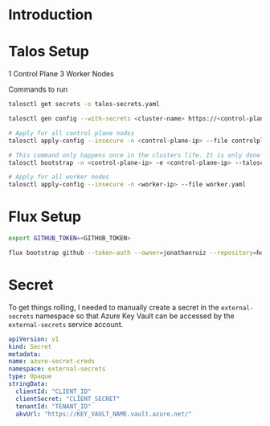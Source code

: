 # Introduction

# Talos Setup

1 Control Plane
3 Worker Nodes

Commands to run

```bash
talosctl get secrets -o talos-secrets.yaml

talosctl gen config --with-secrets <cluster-name> https://<control-plane-ip>:6443

# Apply for all control plane nodes
talosctl apply-config --insecure -n <control-plane-ip> --file controlplane.yaml

# This command only happens once in the clusters life. It is only done for the first control plane node. Do not apply for future control plane nodes, let alone worker nodes.
talosctl bootstrap -n <control-plane-ip> -e <control-plane-ip> --talosconfig ./talosconfig

# Apply for all worker nodes
talosctl apply-config --insecure -n <worker-ip> --file worker.yaml
```

# Flux Setup

```bash
export GITHUB_TOKEN=<GITHUB_TOKEN>

flux bootstrap github --token-auth --owner=jonathanruiz --repository=homelab --branch=main --path=./clusters/staging --personal

```

# Secret

To get things rolling, I needed to manually create a secret in the `external-secrets` namespace so that Azure Key Vault can be accessed by the `external-secrets` service account.

```yaml
apiVersion: v1
kind: Secret
metadata:
name: azure-secret-creds
namespace: external-secrets
type: Opaque
stringData:
  clientId: "CLIENT_ID"
  clientSecret: "CLIENT_SECRET"
  tenantId: "TENANT_ID"
  akvUrl: "https://KEY_VAULT_NAME.vault.azure.net/"
```
